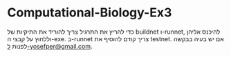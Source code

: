 # Computational-Biology-Ex3
כדי להריץ את התרגיל צריך להוריד את התיקיות של buildnet ו-runnet, להיכנס אליהן וללחוץ על קבצי ה-exe.
ב-runnet צריך קודם להוסיף את testnet.
אם יש בעיה בבקשה לפנות ל-yosefper@gmail.com.
